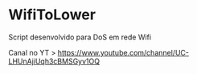 # WifiToLower

Script desenvolvido para DoS em rede Wifi

Canal no YT > https://www.youtube.com/channel/UC-LHUnAjiUqh3cBMSGyv1OQ
